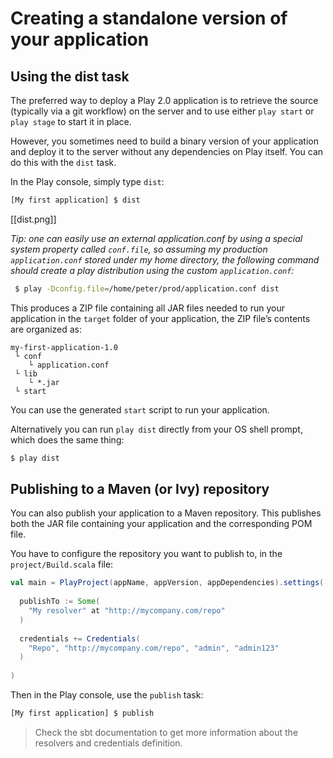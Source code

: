 # Creating a standalone version of your application

## Using the dist task

The preferred way to deploy a Play 2.0 application is to retrieve the source (typically via a git workflow) on the server and to use either `play start` or `play stage` to start it in place.

However, you sometimes need to build a binary version of your application and deploy it to the server without any dependencies on Play itself. You can do this with the `dist` task.

In the Play console, simply type `dist`:

```bash
[My first application] $ dist
```

[[dist.png]]

_Tip: one can easily use an external application.conf by using a special system property called ```conf.file```, so assuming my production ```application.conf``` stored under my home directory, the following command should create a play distribution using the custom ```application.conf```:_ 
```bash
 $ play -Dconfig.file=/home/peter/prod/application.conf dist 
```


This produces a ZIP file containing all JAR files needed to run your application in the `target` folder of your application, the ZIP file’s contents are organized as:

```
my-first-application-1.0
 └ conf
    └ application.conf
 └ lib
    └ *.jar
 └ start
```

You can use the generated `start` script to run your application.

Alternatively you can run `play dist` directly from your OS shell prompt, which does the same thing:

```bash
$ play dist
```

## Publishing to a Maven (or Ivy) repository

You can also publish your application to a Maven repository. This publishes both the JAR file containing your application and the corresponding POM file.

You have to configure the repository you want to publish to, in the `project/Build.scala` file:

```scala
val main = PlayProject(appName, appVersion, appDependencies).settings(
  
  publishTo := Some(
    "My resolver" at "http://mycompany.com/repo"
  )
  
  credentials += Credentials(
    "Repo", "http://mycompany.com/repo", "admin", "admin123"
  )
  
)
```

Then in the Play console, use the `publish` task:

```bash
[My first application] $ publish
```

> Check the sbt documentation to get more information about the resolvers and credentials definition.
